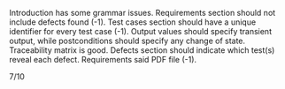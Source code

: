 Introduction has some grammar issues.
Requirements section should not include defects found (-1).
Test cases section should have a unique identifier for every test case (-1). 
Output values should specify transient output, while postconditions should specify any change of state. 
Traceability matrix is good.
Defects section should indicate which test(s) reveal each defect.
Requirements said PDF file (-1).

7/10
